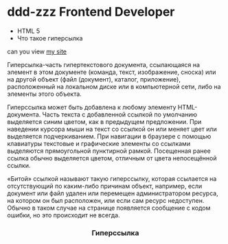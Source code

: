 # ddd-zzz Frontend Developer
- HTML 5
- Что такое гиперсылка

can you view [my site](http://deezer13.github.io/ddd-zzz/)

Гиперсылка-часть гипертекстового документа, ссылающаяся на элемент в этом документе (команда, текст, изображение, сноска) или на другой объект (файл (документ), каталог, приложение), расположенный на локальном диске или в компьютерной сети, либо на элементы этого объекта. 

Гиперссылка может быть добавлена к любому элементу HTML-документа. Часть текста с добавленной ссылкой по умолчанию выделяется синим цветом, как в предыдущем предложении. При наведении курсора мыши на текст со ссылкой он или меняет цвет или выделяется подчеркиванием. При навигации в браузере с помощью клавиатуры текстовые и графические элементы со ссылками выделяются прямоугольной пунктирной рамкой. Посещенная ранее ссылка обычно выделяется цветом, отличным от цвета непосещённой ссылки. 

«Битой» ссылкой называют такую гиперссылку, которая ссылается на отсутствующий по каким-либо причинам объект, например, если документ или файл удален или перемещен администратором ресурса, на котором он был расположен, или если сам ресурс недоступен. Обычно в таком случае на странице появляется сообщение с кодом ошибки, но это происходит не всегда.  

<center><h3>Гиперссылка</h3><center>

